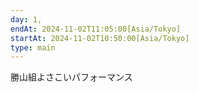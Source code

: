 ```yaml
---
day: 1,
endAt: 2024-11-02T11:05:00[Asia/Tokyo]
startAt: 2024-11-02T10:50:00[Asia/Tokyo]
type: main
---
```


勝山組よさこいパフォーマンス
